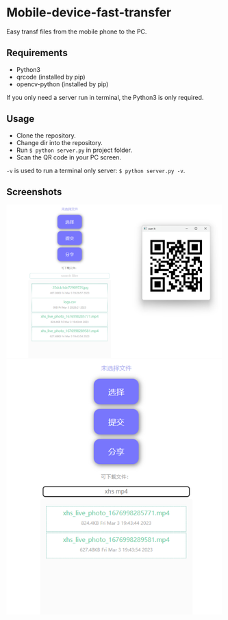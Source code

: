 # Mobile-device-fast-transfer
Easy transf files from the mobile phone to the PC.

## Requirements
* Python3
* qrcode (installed by pip)
* opencv-python (installed by pip)

If you only need a server run in terminal, the Python3 is only required. 

## Usage
* Clone the repository.
* Change dir into the repository.
* Run `$ python server.py` in project folder.
* Scan the QR code in your PC screen.

`-v` is used to run a terminal only server: `$ python server.py -v`.

## Screenshots
![p0](screenshots/p0.png)
![p1](screenshots/p1.png)
